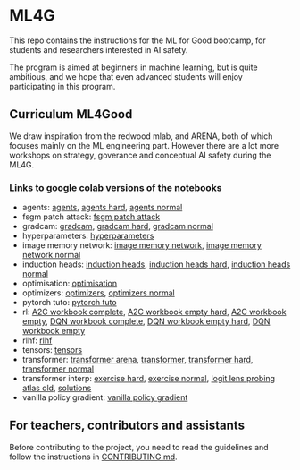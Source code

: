 # ML4G
This repo contains the instructions for the ML for Good bootcamp, for students and researchers interested in AI safety.

The program is aimed at beginners in machine learning, but is quite ambitious, and we hope that even advanced students will enjoy participating in this program.

## Curriculum ML4Good

We draw inspiration from the redwood mlab, and ARENA, both of which focuses mainly on the ML engineering part.
However there are a lot more workshops on strategy, goverance and conceptual AI safety during the ML4G.


### Links to google colab versions of the notebooks
<!-- start workshops -->
- agents: [agents](https://colab.research.google.com/github/EffiSciencesResearch/ML4G-2.0/blob/master/workshops/agents/agents.ipynb), [agents hard](https://colab.research.google.com/github/EffiSciencesResearch/ML4G-2.0/blob/master/workshops/agents/agents_hard.ipynb), [agents normal](https://colab.research.google.com/github/EffiSciencesResearch/ML4G-2.0/blob/master/workshops/agents/agents_normal.ipynb)
- fsgm patch attack: [fsgm patch attack](https://colab.research.google.com/github/EffiSciencesResearch/ML4G-2.0/blob/master/workshops/fsgm_patch_attack/fsgm_patch_attack.ipynb)
- gradcam: [gradcam](https://colab.research.google.com/github/EffiSciencesResearch/ML4G-2.0/blob/master/workshops/gradcam/gradcam.ipynb), [gradcam hard](https://colab.research.google.com/github/EffiSciencesResearch/ML4G-2.0/blob/master/workshops/gradcam/gradcam_hard.ipynb), [gradcam normal](https://colab.research.google.com/github/EffiSciencesResearch/ML4G-2.0/blob/master/workshops/gradcam/gradcam_normal.ipynb)
- hyperparameters: [hyperparameters](https://colab.research.google.com/github/EffiSciencesResearch/ML4G-2.0/blob/master/workshops/hyperparameters/hyperparameters.ipynb)
- image memory network: [image memory network](https://colab.research.google.com/github/EffiSciencesResearch/ML4G-2.0/blob/master/workshops/image_memory_network/image_memory_network.ipynb), [image memory network normal](https://colab.research.google.com/github/EffiSciencesResearch/ML4G-2.0/blob/master/workshops/image_memory_network/image_memory_network_normal.ipynb)
- induction heads: [induction heads](https://colab.research.google.com/github/EffiSciencesResearch/ML4G-2.0/blob/master/workshops/induction_heads/induction_heads.ipynb), [induction heads hard](https://colab.research.google.com/github/EffiSciencesResearch/ML4G-2.0/blob/master/workshops/induction_heads/induction_heads_hard.ipynb), [induction heads normal](https://colab.research.google.com/github/EffiSciencesResearch/ML4G-2.0/blob/master/workshops/induction_heads/induction_heads_normal.ipynb)
- optimisation: [optimisation](https://colab.research.google.com/github/EffiSciencesResearch/ML4G-2.0/blob/master/workshops/optimisation/optimisation.ipynb)
- optimizers: [optimizers](https://colab.research.google.com/github/EffiSciencesResearch/ML4G-2.0/blob/master/workshops/optimizers/optimizers.ipynb), [optimizers normal](https://colab.research.google.com/github/EffiSciencesResearch/ML4G-2.0/blob/master/workshops/optimizers/optimizers_normal.ipynb)
- pytorch tuto: [pytorch tuto](https://colab.research.google.com/github/EffiSciencesResearch/ML4G-2.0/blob/master/workshops/pytorch_tuto/pytorch_tuto.ipynb)
- rl: [A2C workbook complete](https://colab.research.google.com/github/EffiSciencesResearch/ML4G-2.0/blob/master/workshops/rl/A2C-workbook-complete.ipynb), [A2C workbook empty hard](https://colab.research.google.com/github/EffiSciencesResearch/ML4G-2.0/blob/master/workshops/rl/A2C-workbook-empty-hard.ipynb), [A2C workbook empty](https://colab.research.google.com/github/EffiSciencesResearch/ML4G-2.0/blob/master/workshops/rl/A2C-workbook-empty.ipynb), [DQN workbook complete](https://colab.research.google.com/github/EffiSciencesResearch/ML4G-2.0/blob/master/workshops/rl/DQN-workbook-complete.ipynb), [DQN workbook empty hard](https://colab.research.google.com/github/EffiSciencesResearch/ML4G-2.0/blob/master/workshops/rl/DQN-workbook-empty-hard.ipynb), [DQN workbook empty](https://colab.research.google.com/github/EffiSciencesResearch/ML4G-2.0/blob/master/workshops/rl/DQN-workbook-empty.ipynb)
- rlhf: [rlhf](https://colab.research.google.com/github/EffiSciencesResearch/ML4G-2.0/blob/master/workshops/rlhf/rlhf.ipynb)
- tensors: [tensors](https://colab.research.google.com/github/EffiSciencesResearch/ML4G-2.0/blob/master/workshops/tensors/tensors.ipynb)
- transformer: [transformer arena](https://colab.research.google.com/github/EffiSciencesResearch/ML4G-2.0/blob/master/workshops/transformer/transformer-arena.ipynb), [transformer](https://colab.research.google.com/github/EffiSciencesResearch/ML4G-2.0/blob/master/workshops/transformer/transformer.ipynb), [transformer hard](https://colab.research.google.com/github/EffiSciencesResearch/ML4G-2.0/blob/master/workshops/transformer/transformer_hard.ipynb), [transformer normal](https://colab.research.google.com/github/EffiSciencesResearch/ML4G-2.0/blob/master/workshops/transformer/transformer_normal.ipynb)
- transformer interp: [exercise hard](https://colab.research.google.com/github/EffiSciencesResearch/ML4G-2.0/blob/master/workshops/transformer_interp/exercise_hard.ipynb), [exercise normal](https://colab.research.google.com/github/EffiSciencesResearch/ML4G-2.0/blob/master/workshops/transformer_interp/exercise_normal.ipynb), [logit lens probing atlas old](https://colab.research.google.com/github/EffiSciencesResearch/ML4G-2.0/blob/master/workshops/transformer_interp/logit_lens_probing_atlas_old.ipynb), [solutions](https://colab.research.google.com/github/EffiSciencesResearch/ML4G-2.0/blob/master/workshops/transformer_interp/solutions.ipynb)
- vanilla policy gradient: [vanilla policy gradient](https://colab.research.google.com/github/EffiSciencesResearch/ML4G-2.0/blob/master/workshops/vanilla_policy_gradient/vanilla_policy_gradient.ipynb)
<!-- end workshops -->


## For teachers, contributors and assistants

Before contributing to the project, you need to read the guidelines and follow the instructions in [CONTRIBUTING.md](./CONTRIBUTING.md).
